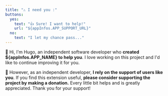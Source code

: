 ```yaml
---
title: "⚠️ I need you :"
buttons:
  yes:
    text: "👍 Sure! I want to help!"
    url: "${appInfos.APP_SUPPORT_URL}"
  no:
    text: "I let my chance pass..."
---
```

👋 Hi, I'm Hugo, an independent software developer who **created ${appInfos.APP_NAME} to help you**. I love working on this project and I'd like to continue improving it for you.

💖 However, as an independent developer, **I rely on the support of users like you**. If you find this extension useful, **please consider supporting the project by making a donation.** Every little bit helps and is greatly appreciated. Thank you for your support!
